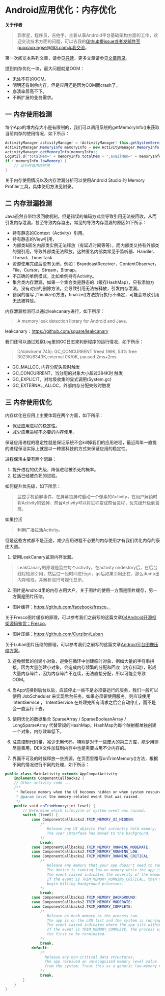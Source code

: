 # Android应用优化：内存优化

**关于作者**

>郭孝星，程序员，吉他手，主要从事Android平台基础架构方面的工作，欢迎交流技术方面的问题，可以去我的[Github](https://github.com/guoxiaoxing)提issue或者发邮件至guoxiaoxingse@163.com与我交流。

第一次阅览本系列文章，请参见[导读](https://github.com/BeesAndroid/BeesAndroid/blob/master/doc/导读.md)，更多文章请参见[文章目录](https://github.com/BeesAndroid/BeesAndroid/blob/master/README.md)。

提到内存优化一块，最大问题就是OOM：

- 无处不在的OOM。
- 明明还有剩余内存，但是应用还是因为OOM而crash了。
- 崩溃率居高不下。
- 不断扩展的业务需求。


## 一 内存使用检测

每个App的堆内存大小是有限制的，我们可以调用系统的getMemoryInfo()来获取当前内存的使用情况，如下所示：

```java
ActivityManager activityManager = (ActivityManager) this.getSystemService(ACTIVITY_SERVICE);
ActivityManager.MemoryInfo memoryInfo = new ActivityManager.MemoryInfo();
activityManager.getMemoryInfo(memoryInfo);
LogUtil.d("totalMem=" + memoryInfo.totalMem + ",availMem=" + memoryInfo.availMem);
if (!memoryInfo.lowMemory) {
    // 运行在低内存环境
}
```

关于内存使用情况以及内存泄漏分析可以使用Android Studio 的 Memory Profiler工具，具体使用方法见附录。

## 二 内存泄漏检测

Java虽然自带垃圾回收机制，但是错误的编码方式会导致引用无法被回收，从而引发内存泄漏，甚至导致内存溢出，常见的导致内存泄漏的原因如下所示：

- 持有静态的Context（Activity）引用。
- 持有静态的View引用，
- 内部类&匿名内部类实例无法释放（有延迟时间等等），而内部类又持有外部类的强引用，导致外部类无法释放，这种匿名内部类常见于监听器、Handler、Thread、TimerTask
- 资源使用完成后没有关闭，例如：BraodcastReceiver，ContentObserver，File，Cursor，Stream，Bitmap。
- 不正确的单例模式，比如单例持有Activity。
- 集合类内存泄漏，如果一个集合类是静态的（缓存HashMap），只有添加方法，没有对应的删除方法，会导致引用无法被释放，引发内存泄漏。
- 错误的覆写了finalize()方法，finalize()方法执行执行不确定，可能会导致引用无法被释放。

内存泄漏检测可以通过leakcanary进行，如下所示：

> A memory leak detection library for Android and Java.

leakcanary：https://github.com/square/leakcanary

我们还可以通过观察Log里的GC日志来判断程序的运行情况，如下所示：

> D/dalvikvm( 745): GC_CONCURRENT freed 199K, 53% free 3023K/6343K,external 0K/0K, paused 2ms+2ms

- GC_MALLOC, 内存分配失败时触发
- GC_CONCURRENT，当分配的对象大小超过384K时 触发
- GC_EXPLICIT，对垃圾收集的显式调用(System.gc)
- GC_EXTERNAL_ALLOC，外部内存分配失败时触发

## 三 内存使用优化

内存优化在应用上主要体现在两个方面，如下所示：

- 保证应用进程的稳定性。
- 减少应用进程不必要的内存使用。

保证应用进程的稳定性就是保证系统不会kill掉我们的应用进程，最近两年一直提的进程保活实际上就是以一种黑科技的方式来保证应用的稳定性。

进程保活主要有两个思路：

1. 提升进程的优先级，降低进程被杀死的概率。
2. 拉活已经被杀死的进程。

如何提升优先级，如下所示：

> 监控手机锁屏事件，在屏幕锁屏时启动一个像素的Activity，在用户解锁时将Activity销毁掉，前台Activity可以将进程变成前台进程，优先级升级到最高。

如果拉活

> 利用广播拉活Activity。

但是这些方式都不是正途，减少应用进程不必要的内存使用才有我们优化内存的康庄大道。

1. 使用LeakCanary监测内存泄漏。

>LeakCanary的原理是监控每个activity，在activity ondestory后，在后台线程检测引用，然后过一段时间进行gc，gc后如果引用还在，那么dump出内存堆栈，并解析进行可视化显示。

2. 图片是Android里的内存占用大户，关于图片的使用一方面是图片缓存，另一方面是图片压缩。

- 图片缓存：https://github.com/facebook/fresco。

关于Fresco图片缓存的原理，可以参考我们之前写的这篇文章[04Android开源框架源码鉴赏：Fresco](https://github.com/guoxiaoxing/android-open-framwork-analysis/blob/master/doc/源码分析/04Android开源框架源码鉴赏：Fresco.md)。

- 图片压缩：https://github.com/Curzibn/Luban

关于Luban图片压缩的原理，可以参考我们之前写的这篇文章[Android平台图像压缩方案](https://github.com/guoxiaoxing/phoenix/blob/master/doc/Android平台图像压缩方案.md)。

3. 避免频繁的创建小对象，避免在循环中创建临时对象，例如大量的字符串拼接。因为大量创建小对象，会造成内存频繁的分配和回收（内存抖动），形成大量内存碎片，因为内存碎片不连续，无法直接分配，所以可能会导致OOM。

4. 当App切换到后台以后，应该停止一些不是必须要运行的服务，我们一般可以使用 JobScheduler 来实现后台任务，如果必须要使用服务，则应该使用 IntentService ， IntentService 
在处理完所有请求之后会自动停止，而不是会一直运行下去。

5. 使用优化的数据集合 SparseArray / SparseBooleanArray / LongSparseArray 代替常规的HashMap，HashMap为每个映射都单独创建一个对象，内存效率低下。

6. 注意控制代码量，减少无用代码，特别是对于一些庞大的第三方库，能少用则尽量善用，DEX文件加载到内存中也是需要占用不少内存的。

7. 界面不可及的时候释放一些资源，在页面里覆写onTrimMemory()方法，根据不同的情况进行不同的处理，如下所示：

```java
public class MainActivity extends AppCompatActivity
    implements ComponentCallbacks2 {
    // Other activity code ...
    /**
     * Release memory when the UI becomes hidden or when system resources become low.
     * @param level the memory-related event that was raised.
     */
    public void onTrimMemory(int level) {
        // Determine which lifecycle or system event was raised.
        switch (level) {
            case ComponentCallbacks2.TRIM_MEMORY_UI_HIDDEN:
                /*
                   Release any UI objects that currently hold memory.
                   The user interface has moved to the background.
                */
                break;
            case ComponentCallbacks2.TRIM_MEMORY_RUNNING_MODERATE:
            case ComponentCallbacks2.TRIM_MEMORY_RUNNING_LOW:
            case ComponentCallbacks2.TRIM_MEMORY_RUNNING_CRITICAL:
                /*
                   Release any memory that your app doesn't need to run.
                   The device is running low on memory while the app is running.
                   The event raised indicates the severity of the memory-related event.
                   If the event is TRIM_MEMORY_RUNNING_CRITICAL, then the system will
                   begin killing background processes.
                */
                break;
            case ComponentCallbacks2.TRIM_MEMORY_BACKGROUND:
            case ComponentCallbacks2.TRIM_MEMORY_MODERATE:
            case ComponentCallbacks2.TRIM_MEMORY_COMPLETE:
                /*
                   Release as much memory as the process can.
                   The app is on the LRU list and the system is running low on memory.
                   The event raised indicates where the app sits within the LRU list.
                   If the event is TRIM_MEMORY_COMPLETE, the process will be one of
                   the first to be terminated.
                */
                break;
            default:
                /*
                  Release any non-critical data structures.
                  The app received an unrecognized memory level value
                  from the system. Treat this as a generic low-memory message.
                */
                break;
        }
    }
}
```